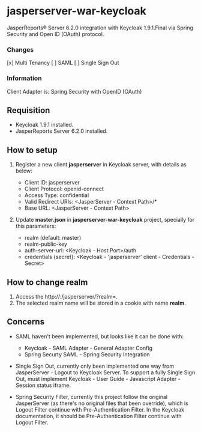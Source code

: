 # jasperserver-war-keycloak
JasperReports® Server 6.2.0 integration with Keycloak 1.9.1.Final via Spring Security and Open ID (OAuth) protocol.

### Changes

[x] Multi Tenancy
[ ] SAML
[ ] Single Sign Out

### Information

Client Adapter is: Spring Security with OpenID (OAuth)



## Requisition

* Keycloak 1.9.1 installed.
* JasperReports Server 6.2.0 installed.


## How to setup

 1. Register a new client **jasperserver** in Keycloak server, with details as below:
    - Client ID: jasperserver
    - Client Protocol: openid-connect
    - Access Type: confidential
    - Valid Redirect URIs: <JasperServer - Context Path>/*
    - Base URL: <JasperServer - Context Path>

 2. Update **master.json** in **jasperserver-war-keycloak** project, specially for this parameters:
    - realm (default: master)
    - realm-public-key
    - auth-server-url: <Keycloak - Host:Port>/auth
    - credentials {secret}: <Keycloak - 'jasperserver' client - Credentials - Secret>


## How to change realm

 1. Access the http://<HostName>:<Port>/jasperserver/?realm=<realm name>.
 2. The selected realm name will be stored in a cookie with name **realm**.


## Concerns

* SAML haven't been implemented, but looks like it can be done with:
  - Keycloak - SAML Adapter - General Adapter Config
  - Spring Securty SAML - Spring Security Integration

* Single Sign Out, currently only been implemented one way from JasperServer - Logout to Keycloak Server.
  To support a fully Single Sign Out, must implement Keycloak - User Guide - Javascript Adapter - Session status iframe.

* Spring Security Filter, currently this project follow the original JasperServer (as there's no original files that been override), which is Logout Filter continue with Pre-Authentication Filter.
  In the Keycloak documentation, it should be Pre-Authentication Filter continue with Logout Filter.


